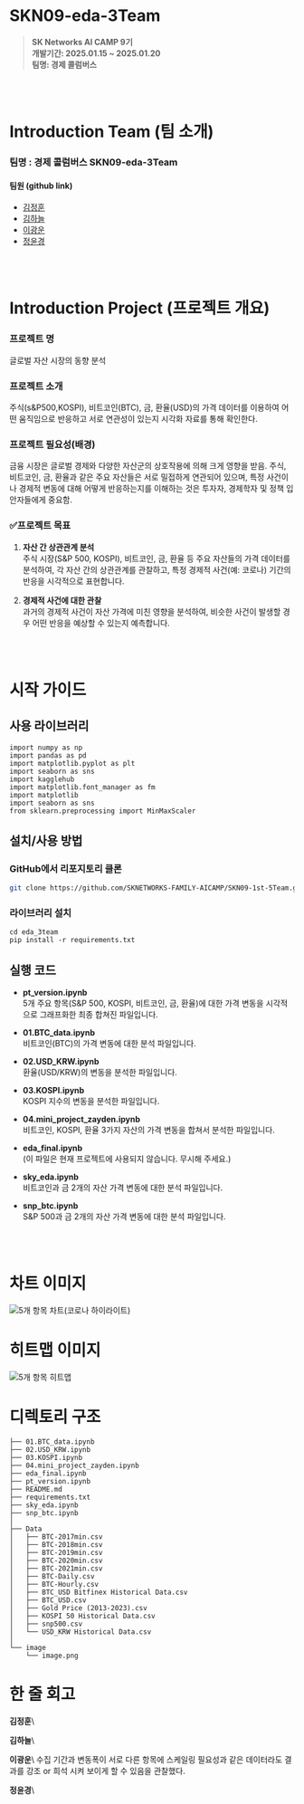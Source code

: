 # SKN09-eda-3Team

> **SK Networks AI CAMP 9기** <br/> **개발기간: 2025.01.15 ~ 2025.01.20** <br/> **팀명: 경제 콜럼버스** 


<br>
</br>  

# Introduction Team (팀 소개)
###  팀명 : 경제 콜럼버스 SKN09-eda-3Team

#### 팀원 (github link)
-  [김정훈](https://github.com/Zayden0815)
-  [김하늘](https://github.com/nini12091)
-  [이광운](https://github.com/Leegwangwoon)
-  [정윤경](https://github.com/kinoble)

<br>
</br>  

# Introduction Project (프로젝트 개요)

### 프로젝트 명
글로벌 자산 시장의 동향 분석

### 프로젝트 소개
주식(s&P500,KOSPI), 비트코인(BTC), 금, 환율(USD)의 가격 데이터를 이용하여 어떤 움직임으로 반응하고 서로 연관성이 있는지 시각화 자료를 통해 확인한다.

### 프로젝트 필요성(배경) 
금융 시장은 글로벌 경제와 다양한 자산군의 상호작용에 의해 크게 영향을 받음. 주식, 비트코인, 금, 환율과 같은 주요 자산들은 서로 밀접하게 연관되어 있으며, 특정 사건이나 경제적 변동에 대해 어떻게 반응하는지를 이해하는 것은 투자자, 경제학자 및 정책 입안자들에게 중요함.

### ✅프로젝트 목표

 1. **자산 간 상관관계 분석**  
   주식 시장(S&P 500, KOSPI), 비트코인, 금, 환율 등 주요 자산들의 가격 데이터를 분석하여, 각 자산 간의 상관관계를 관찰하고, 특정 경제적 사건(예: 코로나) 기간의 반응을 시각적으로 표현합니다.

 2. **경제적 사건에 대한 관찰**  
   과거의 경제적 사건이 자산 가격에 미친 영향을 분석하여, 비슷한 사건이 발생할 경우 어떤 반응을 예상할 수 있는지 예측합니다.

<br>
</br>

# 시작 가이드

## 사용 라이브러리
```
import numpy as np
import pandas as pd
import matplotlib.pyplot as plt
import seaborn as sns
import kagglehub
import matplotlib.font_manager as fm
import matplotlib
import seaborn as sns
from sklearn.preprocessing import MinMaxScaler
```
## 설치/사용 방법

###  GitHub에서 리포지토리 클론

```bash
git clone https://github.com/SKNETWORKS-FAMILY-AICAMP/SKN09-1st-5Team.git
```

### 라이브러리 설치
```bssh
cd eda_3team
pip install -r requirements.txt
```


## 실행 코드

- **pt_version.ipynb**  
  5개 주요 항목(S&P 500, KOSPI, 비트코인, 금, 환율)에 대한 가격 변동을 시각적으로 그래프화한 최종 합쳐진 파일입니다.

- **01.BTC_data.ipynb**  
  비트코인(BTC)의 가격 변동에 대한 분석 파일입니다.

- **02.USD_KRW.ipynb**  
  환율(USD/KRW)의 변동을 분석한 파일입니다.

- **03.KOSPI.ipynb**  
  KOSPI 지수의 변동을 분석한 파일입니다.

- **04.mini_project_zayden.ipynb**  
  비트코인, KOSPI, 환율 3가지 자산의 가격 변동을 합쳐서 분석한 파일입니다.

- **eda_final.ipynb**  
  (이 파일은 현재 프로젝트에 사용되지 않습니다. 무시해 주세요.)

- **sky_eda.ipynb**  
  비트코인과 금 2개의 자산 가격 변동에 대한 분석 파일입니다.

- **snp_btc.ipynb**  
  S&P 500과 금 2개의 자산 가격 변동에 대한 분석 파일입니다.

<br>
</br>


# 차트 이미지
![5개 항목 차트(코로나 하이라이트)](./image/image.png)

# 히트맵 이미지
![5개 항목 히트맵](./image/hitmap.png)




# 디렉토리 구조
```
├── 01.BTC_data.ipynb
├── 02.USD_KRW.ipynb
├── 03.KOSPI.ipynb
├── 04.mini_project_zayden.ipynb
├── eda_final.ipynb
├── pt_version.ipynb
├── README.md
├── requirements.txt
├── sky_eda.ipynb
├── snp_btc.ipynb
│
├── Data
│   ├── BTC-2017min.csv
│   ├── BTC-2018min.csv
│   ├── BTC-2019min.csv
│   ├── BTC-2020min.csv
│   ├── BTC-2021min.csv
│   ├── BTC-Daily.csv
│   ├── BTC-Hourly.csv
│   ├── BTC_USD Bitfinex Historical Data.csv
│   ├── BTC_USD.csv
│   ├── Gold Price (2013-2023).csv
│   ├── KOSPI 50 Historical Data.csv
│   ├── snp500.csv
│   └── USD_KRW Historical Data.csv
│
└── image
    └── image.png
```

# 한 줄 회고
<b>김정훈</b>\

<b>김하늘</b>\

<b>이광운</b>\ 수집 기간과 변동폭이 서로 다른 항목에 스케일링 필요성과 같은 데이터라도 결과를 강조 or 희석 시켜 보이게 할 수 있음을 관찰했다. 

<b>정윤경</b>\
